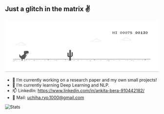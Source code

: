## Just a glitch in the matrix :v:

![Chrome_Dino](chrome_dino.gif)

- 🔭 I’m currently working on a research paper and my own small projects!
- 🌱 I’m currently learning Deep Learning and NLP.
- 📫  LinkedIn: https://www.linkedin.com/in/ankita-bera-910442182/
- :e-mail: Mail: uchiha.ryo.1000@gmail.com


![Stats](https://github-readme-stats.vercel.app/api?username=abera07&show_icons=true&theme=tokyonight)

<!--
**abera07/abera07** is a ✨ _special_ ✨ repository because its `README.md` (this file) appears on your GitHub profile.

